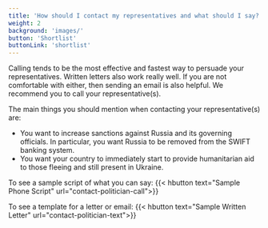 ```yaml
---
title: 'How should I contact my representatives and what should I say?'
weight: 2
background: 'images/'
button: 'Shortlist'
buttonLink: 'shortlist'
---
```


Calling tends to be the most effective and fastest way to persuade your representatives.
Written letters also work really well.
If you are not comfortable with either, then sending an email is also helpful.
We recommend you to call your representative(s).


The main things you should mention when contacting your representative(s) are:

- You want to increase sanctions against Russia and its governing officials. In particular, you want Russia to be removed from the SWIFT banking system.
- You want your country to immediately start to provide humanitarian aid to those fleeing and still present in Ukraine.


To see a sample script of what you can say: {{< hbutton text="Sample Phone Script" url="contact-politician-call">}}

To see a template for a letter or email: {{< hbutton text="Sample Written Letter" url="contact-politician-text">}}


